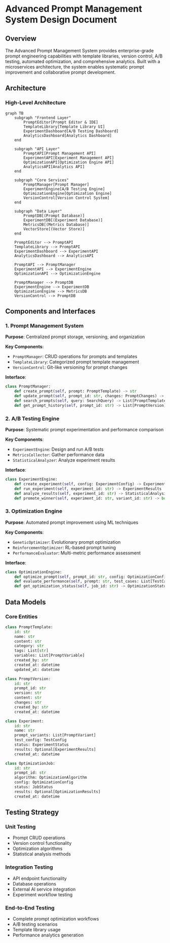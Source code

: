 # Advanced Prompt Management System Design Document

## Overview

The Advanced Prompt Management System provides enterprise-grade prompt engineering capabilities with template libraries, version control, A/B testing, automated optimization, and comprehensive analytics. Built with a microservices architecture, the system enables systematic prompt improvement and collaborative prompt development.

## Architecture

### High-Level Architecture

```mermaid
graph TB
    subgraph "Frontend Layer"
        PromptEditor[Prompt Editor & IDE]
        TemplateLibrary[Template Library UI]
        ExperimentDashboard[A/B Testing Dashboard]
        AnalyticsDashboard[Analytics Dashboard]
    end
    
    subgraph "API Layer"
        PromptAPI[Prompt Management API]
        ExperimentAPI[Experiment Management API]
        OptimizationAPI[Optimization Engine API]
        AnalyticsAPI[Analytics API]
    end
    
    subgraph "Core Services"
        PromptManager[Prompt Manager]
        ExperimentEngine[A/B Testing Engine]
        OptimizationEngine[Optimization Engine]
        VersionControl[Version Control System]
    end
    
    subgraph "Data Layer"
        PromptDB[(Prompt Database)]
        ExperimentDB[(Experiment Database)]
        MetricsDB[(Metrics Database)]
        VectorStore[(Vector Store)]
    end
    
    PromptEditor --> PromptAPI
    TemplateLibrary --> PromptAPI
    ExperimentDashboard --> ExperimentAPI
    AnalyticsDashboard --> AnalyticsAPI
    
    PromptAPI --> PromptManager
    ExperimentAPI --> ExperimentEngine
    OptimizationAPI --> OptimizationEngine
    
    PromptManager --> PromptDB
    ExperimentEngine --> ExperimentDB
    OptimizationEngine --> MetricsDB
    VersionControl --> PromptDB
```

## Components and Interfaces

### 1. Prompt Management System

**Purpose**: Centralized prompt storage, versioning, and organization

**Key Components**:
- `PromptManager`: CRUD operations for prompts and templates
- `TemplateLibrary`: Categorized prompt template management
- `VersionControl`: Git-like versioning for prompt changes

**Interface**:
```python
class PromptManager:
    def create_prompt(self, prompt: PromptTemplate) -> str
    def update_prompt(self, prompt_id: str, changes: PromptChanges) -> PromptVersion
    def search_prompts(self, query: SearchQuery) -> List[PromptTemplate]
    def get_prompt_history(self, prompt_id: str) -> List[PromptVersion]
```

### 2. A/B Testing Engine

**Purpose**: Systematic prompt experimentation and performance comparison

**Key Components**:
- `ExperimentEngine`: Design and run A/B tests
- `MetricsCollector`: Gather performance data
- `StatisticalAnalyzer`: Analyze experiment results

**Interface**:
```python
class ExperimentEngine:
    def create_experiment(self, config: ExperimentConfig) -> Experiment
    def run_experiment(self, experiment_id: str) -> ExperimentResults
    def analyze_results(self, experiment_id: str) -> StatisticalAnalysis
    def promote_winner(self, experiment_id: str, variant_id: str) -> bool
```

### 3. Optimization Engine

**Purpose**: Automated prompt improvement using ML techniques

**Key Components**:
- `GeneticOptimizer`: Evolutionary prompt optimization
- `ReinforcementOptimizer`: RL-based prompt tuning
- `PerformanceEvaluator`: Multi-metric performance assessment

**Interface**:
```python
class OptimizationEngine:
    def optimize_prompt(self, prompt_id: str, config: OptimizationConfig) -> OptimizationJob
    def evaluate_performance(self, prompt: str, test_cases: List[TestCase]) -> PerformanceMetrics
    def get_optimization_status(self, job_id: str) -> OptimizationStatus
```

## Data Models

### Core Entities

```python
class PromptTemplate:
    id: str
    name: str
    content: str
    category: str
    tags: List[str]
    variables: List[PromptVariable]
    created_by: str
    created_at: datetime
    updated_at: datetime

class PromptVersion:
    id: str
    prompt_id: str
    version: str
    content: str
    changes: str
    created_by: str
    created_at: datetime

class Experiment:
    id: str
    name: str
    prompt_variants: List[PromptVariant]
    test_config: TestConfig
    status: ExperimentStatus
    results: Optional[ExperimentResults]
    created_at: datetime

class OptimizationJob:
    id: str
    prompt_id: str
    algorithm: OptimizationAlgorithm
    config: OptimizationConfig
    status: JobStatus
    results: Optional[OptimizationResults]
    created_at: datetime
```

## Testing Strategy

### Unit Testing
- Prompt CRUD operations
- Version control functionality
- Optimization algorithms
- Statistical analysis methods

### Integration Testing
- API endpoint functionality
- Database operations
- External AI service integration
- Experiment workflow testing

### End-to-End Testing
- Complete prompt optimization workflows
- A/B testing scenarios
- Template library usage
- Performance analytics generation